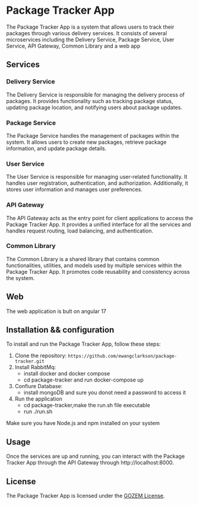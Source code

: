# Package Tracker App

The Package Tracker App is a system that allows users to track their packages through various delivery services. It consists of several microservices including the Delivery Service, Package Service, User Service, API Gateway, Common Library and a web app

## Services

### Delivery Service

The Delivery Service is responsible for managing the delivery process of packages. It provides functionality such as tracking package status, updating package location, and notifying users about package updates.

### Package Service

The Package Service handles the management of packages within the system. It allows users to create new packages, retrieve package information, and update package details.

### User Service

The User Service is responsible for managing user-related functionality. It handles user registration, authentication, and authorization. Additionally, it stores user information and manages user preferences.

### API Gateway

The API Gateway acts as the entry point for client applications to access the Package Tracker App. It provides a unified interface for all the services and handles request routing, load balancing, and authentication.

### Common Library

The Common Library is a shared library that contains common functionalities, utilities, and models used by multiple services within the Package Tracker App. It promotes code reusability and consistency across the system.

## Web
  The web application is bult on angular 17

## Installation && configuration

To install and run the Package Tracker App, follow these steps:

1. Clone the repository: `https://github.com/ewangclarkson/package-tracker.git`
2. Install RabbitMq: 
    - install docker and docker compose
    - cd package-tracker and run docker-compose up
3. Confiure Database:
   - install mongoDB and sure you donot need a password to access it
3. Run the application
   - cd package-tracker,make the run.sh file executable
   - run ./run.sh

Make sure you have Node.js and npm installed on your system


## Usage

Once the services are up and running, you can interact with the Package Tracker App through the API Gateway through http://localhost:8000.


## License

The Package Tracker App is licensed under the [GOZEM License](GOZEM).
